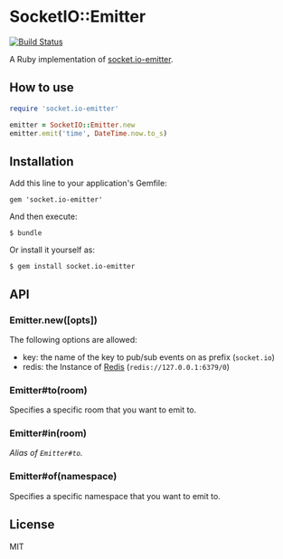 
# SocketIO::Emitter

[![Build Status](https://travis-ci.org/nulltask/socket.io-ruby-emitter.svg)](https://travis-ci.org/nulltask/socket.io-ruby-emitter)

A Ruby implementation of [socket.io-emitter](https://github.com/Automattic/socket.io-emitter).

## How to use

```ruby
require 'socket.io-emitter'

emitter = SocketIO::Emitter.new
emitter.emit('time', DateTime.now.to_s)
```

## Installation

Add this line to your application's Gemfile:

    gem 'socket.io-emitter'

And then execute:

    $ bundle

Or install it yourself as:

    $ gem install socket.io-emitter

## API

### Emitter.new([opts])

The following options are allowed:

- key: the name of the key to pub/sub events on as prefix (`socket.io`)
- redis: the Instance of [Redis](https://github.com/redis/redis-rb) (`redis://127.0.0.1:6379/0`)

### Emitter#to(room)

Specifies a specific room that you want to emit to.

### Emitter#in(room)

_Alias of `Emitter#to`._

### Emitter#of(namespace)

Specifies a specific namespace that you want to emit to.

## License

MIT
